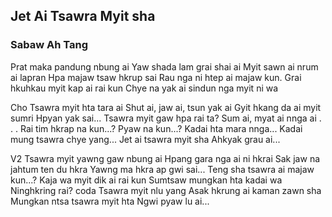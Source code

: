 ## Jet Ai Tsawra Myit sha
### Sabaw Ah Tang


Prat maka pandung nbung ai 
Yaw shada lam grai shai ai
Myit sawn ai nrum ai lapran Hpa majaw tsaw hkrup sai
Rau nga ni htep ai majaw kun.
Grai hkuhkau myit kap ai rai kun
Chye na yak ai sindun nga myit ni wa 


Cho
Tsawra myit hta tara ai Shut ai, jaw ai, tsun yak ai
Gyit hkang da ai myit sumri Hpyan yak sai...
Tsawra myit gaw hpa rai ta? Sum ai, myat ai nnga ai . . .
Rai tim hkrap na kun...? Pyaw na kun...?
Kadai hta mara nnga... Kadai mung tsawra chye yang...
Jet ai tsawra myit sha Ahkyak grau ai...

V2 
Tsawra myit yawng gaw nbung ai Hpang gara nga ai ni hkrai
Sak jaw na jahtum ten du hkra Yawng ma hkra ap gwi sai...
Teng sha tsawra ai majaw kun...? Kaja wa myit dik ai rai kun
Sumtsaw mungkan hta kadai wa Ninghkring rai?
coda
Tsawra myit nlu yang Asak hkrung ai kaman zawn sha
Mungkan ntsa tsawra myit hta Ngwi pyaw lu ai...